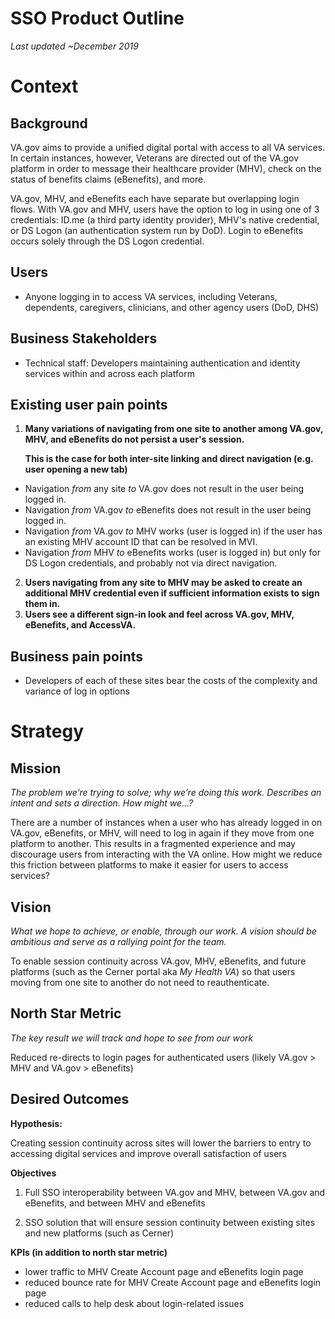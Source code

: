 # SSO Product Outline

_Last updated ~December 2019_


# Context


## Background

VA.gov aims to provide a unified digital portal with access to all VA services. In certain instances, however, Veterans are directed out of the VA.gov platform in order to message their healthcare provider (MHV), check on the status of benefits claims (eBenefits), and more. 

VA.gov, MHV, and eBenefits each have separate but overlapping login flows. With VA.gov and MHV, users have the option to log in using one of 3 credentials: ID.me (a third party identity provider), MHV's native credential, or DS Logon (an authentication system run by DoD). Login to eBenefits occurs solely through the DS Logon credential. 


## Users

*   Anyone logging in to access VA services, including Veterans, dependents, caregivers, clinicians, and other agency users (DoD, DHS)


## Business Stakeholders

*   Technical staff: Developers maintaining authentication and identity services within and across each platform


##  Existing user pain points



1. **Many variations of navigating from one site to another among VA.gov, MHV, and eBenefits do not persist a user's session.**

    **This is the case  for both inter-site linking and direct navigation (e.g. user opening a new tab)**

*   Navigation _from_ any site _to_ VA.gov does not result in the user being logged in.
*   Navigation _from_ VA.gov _to_ eBenefits does not result in the user being logged in.
*   Navigation _from_ VA.gov _to_ MHV works (user is logged in) if the user has an existing MHV account ID that can be resolved in MVI.
*   Navigation _from_ MHV _to_ eBenefits works (user is logged in) but only for DS Logon credentials, and probably not via direct navigation.
2. **Users navigating from any site to MHV may be asked to create an additional MHV credential even if sufficient information exists to sign them in.**
3. **Users see a different sign-in look and feel across VA.gov, MHV, eBenefits, and AccessVA.**


## Business pain points



*   Developers of each of these sites bear the costs of the complexity and variance of log in options


# Strategy


## Mission

_The problem we’re trying to solve; why we’re doing this work. Describes an intent and sets a direction. How might we...?_

There are a number of instances when a user who has already logged in on VA.gov, eBenefits, or MHV, will need to log in again if they move from one platform to another. This results in a fragmented experience and may discourage users from interacting with the VA online. How might we reduce this friction between platforms to make it easier for users to access services?


## Vision

_What we hope to achieve, or enable, through our work. A vision should be ambitious and serve as a rallying point for the team._

To enable session continuity across VA.gov, MHV, eBenefits, and future platforms (such as the Cerner portal aka _My Health VA_) so that users moving from one site to another do not need to reauthenticate.


## North Star Metric

_The key result we will track and hope to see from our work_

Reduced re-directs to login pages for authenticated users (likely VA.gov > MHV and VA.gov > eBenefits)


## Desired Outcomes

**Hypothesis:**

Creating session continuity across sites will lower the barriers to entry to accessing digital services and improve overall satisfaction of users

**Objectives**

1. Full SSO interoperability between VA.gov and MHV, between VA.gov and eBenefits, and between MHV and eBenefits

2. SSO solution that will ensure session continuity between existing sites and new platforms (such as Cerner)

**KPIs (in addition to north star metric)**

*   lower traffic to MHV Create Account page and eBenefits login page
*   reduced bounce rate for MHV Create Account page and eBenefits login page
*   reduced calls to help desk about login-related issues


